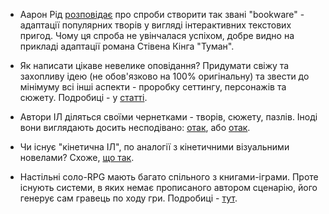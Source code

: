 * Аарон Рід [розповідає](https://if50.substack.com/p/stephen-kings-the-mist) про спроби створити так звані "bookware" - адаптації популярних творів у вигляді інтерактивних текстових пригод. Чому ця спроба не увінчалася успіхом, добре видно на прикладі адаптації романа Стівена Кінга "Туман". 

* Як написати цікаве невелике оповідання? Придумати свіжу та захопливу ідею (не обов'язково на 100% оригінальну) та звести до мінімуму всі інші аспекти - проробку сеттингу, персонажів та сюжету. Подробиці - у [статті](https://mythcreants.com/blog/how-to-write-short-stories-that-captivate-readers/). 

* Автори ІЛ діляться своїми чернетками - творів, сюжету, пазлів. Іноді вони виглядають досить несподівано: [отак](https://intfiction.org/t/share-your-design-notes/69835), або [отак](https://intfiction.org/t/how-if-is-made-the-crazy-way/63850).

* Чи існує "кінетична ІЛ", по аналогії з кінетичними візуальними новелами? Схоже, [що так](https://intfiction.org/t/is-kinetic-if-is-a-thing/69832).

* Настільні соло-RPG мають багато спільного з книгами-іграми. Проте існують системи, в яких немає прописаного автором сценарію, його генерує сам гравець по ходу гри. Подробиці - [тут](https://drukarnia.com.ua/articles/pro-solo-rezhim-v-nri-Oflmm).

